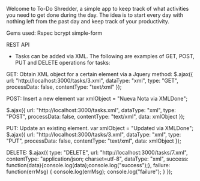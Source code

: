 Welcome to To-Do Shredder, a simple app to keep track of what activities you need to get done during the day.
The idea is to start every day with nothing left from the past day and keep track of your productivity.

Gems used:
Rspec
bcrypt
simple-form

REST API
- Tasks can be added via XML. 
The following are examples of GET, POST, PUT and DELETE operations for tasks:

GET: Obtain XML object for a certain element via a Jquery method:
$.ajax({
	url: "http://localhost:3000/tasks/3.xml",
	dataType: "xml",
	type: "GET",
	processData: false,
	contentType: "text/xml"
});

POST: Insert a new element 
var xmlObject = "<task><name>Nueva Nota via XML</name><notes>Done</notes></task>";

$.ajax({
	url: "http://localhost:3000/tasks.xml",
	dataType: "xml",
	type: "POST",
	processData: false,
	contentType: "text/xml",
	data: xmlObject
});

PUT: Update an existing element.
var xmlObject = "<task><name>Updated via XML</name><notes>Done</notes></task>";
$.ajax({
	url: "http://localhost:3000/tasks/3.xml",
	dataType: "xml",
	type: "PUT",
	processData: false,
	contentType: "text/xml",
	data: xmlObject
});

DELETE:
$.ajax({
        type: "DELETE",
        url: "http://localhost:3000/tasks/7.xml",
        contentType: "application/json; charset=utf-8",
        dataType: "xml",
        success: function(data){console.log(data);console.log("success");},
        failure: function(errMsg) {
            	console.log(errMsg);
		console.log("failure");
        }
  });